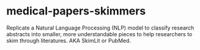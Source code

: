 # medical-papers-skimmers
Replicate a Natural Language Processing (NLP) model to classify research abstracts into smaller, more understandable pieces to help researchers to skim through literatures. AKA SkimLit or PubMed.
